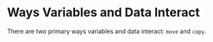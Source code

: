 # Ways Variables and Data Interact

There are two primary ways variables and data interact: `move` and `copy`.
